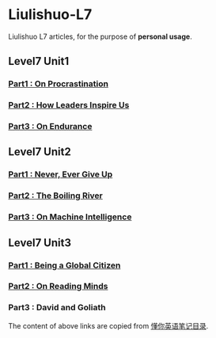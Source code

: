 # Liulishuo-L7
Liulishuo L7 articles, for the purpose of **personal usage**.

## Level7 Unit1 
### [Part1 : On Procrastination](L7-U1-P1-On-Procrastination.md 'Part1 : On Procrastination')
### [Part2 : How Leaders Inspire Us](L7-U1-P2-How-Leaders-Inspire-Us.md 'Part2 : How Leaders Inspire Us')
### [Part3 : On Endurance](L7-U1-P3-On-Endurance.md 'Part3 : On Endurance')

## Level7 Unit2
### [Part1 : Never, Ever Give Up](L7-U2-P1-Never-Ever-Give-Up.md 'Part1 : Never, Ever Give Up')
### [Part2 : The Boiling River](L7-U2-P2-The-Boiling-River.md 'Part2 : The Boiling River')
### [Part3 : On Machine Intelligence](L7-U2-P3-On-Machine-Intelligence.md 'Part3 : On Machine Intelligence]')

## Level7 Unit3 
### [Part1 : Being a Global Citizen](L7-U3-P1-Being-a-Global-Citizen.md 'Part1 : Being a Global Citizen')
### [Part2 : On Reading Minds](L7-U3-P2-On-Reading-Minds.md 'Part2 : On Reading Minds')
### Part3 : David and Goliath

The content of above links are copied from [懂你英语笔记目录](https://www.jianshu.com/p/deb8002bbba6 "懂你英语笔记目录").
